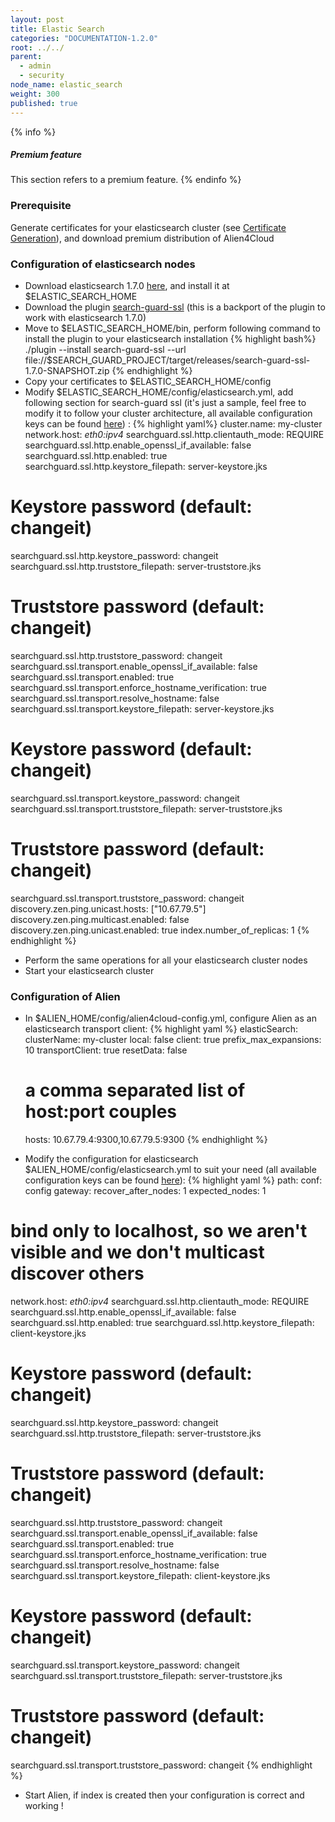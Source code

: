 ```yaml
---
layout: post
title: Elastic Search
categories: "DOCUMENTATION-1.2.0"
root: ../../
parent:
  - admin
  - security
node_name: elastic_search
weight: 300
published: true
---
```


{% info %}
<h5>Premium feature</h5>
This section refers to a premium feature.
{% endinfo %}

### Prerequisite

Generate certificates for your elasticsearch cluster (see [Certificate Generation](#/documentation/1.2.0/admin_guide/certificates.html)), and download premium distribution of Alien4Cloud

### Configuration of elasticsearch nodes

* Download elasticsearch 1.7.0 [here](https://download.elastic.co/elasticsearch/elasticsearch/elasticsearch-1.7.0.tar.gz), and install it at $ELASTIC_SEARCH_HOME
* Download the plugin [search-guard-ssl](http://fastconnect.org/maven/service/local/artifact/maven/redirect?r=opensource&g=com.floragunn&a=search-guard-ssl&v=1.7.0&p=zip) (this is a backport of the plugin to work with elasticsearch 1.7.0)
* Move to  $ELASTIC_SEARCH_HOME/bin, perform following command to install the plugin to your elasticsearch installation
{% highlight bash%}
./plugin --install search-guard-ssl --url file://$SEARCH_GUARD_PROJECT/target/releases/search-guard-ssl-1.7.0-SNAPSHOT.zip
{% endhighlight %}
* Copy your certificates to $ELASTIC_SEARCH_HOME/config
* Modify $ELASTIC_SEARCH_HOME/config/elasticsearch.yml, add following section for search-guard ssl (it's just a sample, feel free to modify it to follow your cluster architecture, all available configuration keys can be found [here](https://github.com/alien4cloud/search-guard-ssl/blob/master/searchguard-ssl-config-template.yml)) :
{% highlight yaml%}
cluster.name: my-cluster
network.host: _eth0:ipv4_
searchguard.ssl.http.clientauth_mode: REQUIRE
searchguard.ssl.http.enable_openssl_if_available: false
searchguard.ssl.http.enabled: true
searchguard.ssl.http.keystore_filepath: server-keystore.jks
# Keystore password (default: changeit)
searchguard.ssl.http.keystore_password: changeit
searchguard.ssl.http.truststore_filepath: server-truststore.jks
# Truststore password (default: changeit)
searchguard.ssl.http.truststore_password: changeit
searchguard.ssl.transport.enable_openssl_if_available: false
searchguard.ssl.transport.enabled: true
searchguard.ssl.transport.enforce_hostname_verification: true
searchguard.ssl.transport.resolve_hostname: false
searchguard.ssl.transport.keystore_filepath: server-keystore.jks
# Keystore password (default: changeit)
searchguard.ssl.transport.keystore_password: changeit
searchguard.ssl.transport.truststore_filepath: server-truststore.jks
# Truststore password (default: changeit)
searchguard.ssl.transport.truststore_password: changeit
discovery.zen.ping.unicast.hosts: ["10.67.79.5"]
discovery.zen.ping.multicast.enabled: false
discovery.zen.ping.unicast.enabled: true
index.number_of_replicas: 1
{% endhighlight %}
* Perform the same operations for all your elasticsearch cluster nodes
* Start your elasticsearch cluster

### Configuration of Alien

* In $ALIEN_HOME/config/alien4cloud-config.yml, configure Alien as an elasticsearch transport client:
{% highlight yaml %}
elasticSearch:
  clusterName: my-cluster
  local: false
  client: true
  prefix_max_expansions: 10
  transportClient: true
  resetData: false
  # a comma separated list of host:port couples
  hosts: 10.67.79.4:9300,10.67.79.5:9300
{% endhighlight %}

* Modify the configuration for elasticsearch $ALIEN_HOME/config/elasticsearch.yml to suit your need (all available configuration keys can be found [here](https://github.com/alien4cloud/search-guard-ssl/blob/master/searchguard-ssl-config-template.yml)):
{% highlight yaml %}
path:
  conf: config
gateway:
  recover_after_nodes: 1
  expected_nodes: 1
# bind only to localhost, so we aren't visible and we don't multicast discover others
network.host: _eth0:ipv4_
searchguard.ssl.http.clientauth_mode: REQUIRE
searchguard.ssl.http.enable_openssl_if_available: false
searchguard.ssl.http.enabled: true
searchguard.ssl.http.keystore_filepath: client-keystore.jks
# Keystore password (default: changeit)
searchguard.ssl.http.keystore_password: changeit
searchguard.ssl.http.truststore_filepath: server-truststore.jks
# Truststore password (default: changeit)
searchguard.ssl.http.truststore_password: changeit
searchguard.ssl.transport.enable_openssl_if_available: false
searchguard.ssl.transport.enabled: true
searchguard.ssl.transport.enforce_hostname_verification: true
searchguard.ssl.transport.resolve_hostname: false
searchguard.ssl.transport.keystore_filepath: client-keystore.jks
# Keystore password (default: changeit)
searchguard.ssl.transport.keystore_password: changeit
searchguard.ssl.transport.truststore_filepath: server-truststore.jks
# Truststore password (default: changeit)
searchguard.ssl.transport.truststore_password: changeit
{% endhighlight %}
* Start Alien, if index is created then your configuration is correct and working !